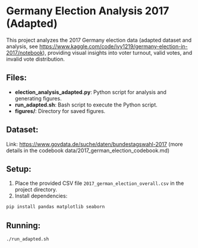 
# Germany Election Analysis 2017 (Adapted)

This project analyzes the 2017 Germany election data (adapted dataset and analysis, see https://www.kaggle.com/code/ivy1219/germany-election-in-2017/notebook), providing visual insights into voter turnout, valid votes, and invalid vote distribution.

## Files:
- **election_analysis_adapted.py**: Python script for analysis and generating figures.
- **run_adapted.sh**: Bash script to execute the Python script.
- **figures/**: Directory for saved figures.

## Dataset: 
Link: https://www.govdata.de/suche/daten/bundestagswahl-2017 (more details in the codebook data/2017_german_election_codebook.md) 

## Setup:
1. Place the provided CSV file `2017_german_election_overall.csv` in the project directory.
2. Install dependencies:
```bash
pip install pandas matplotlib seaborn
```

## Running:
```bash
./run_adapted.sh
```
